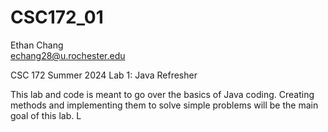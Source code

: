 # CSC172_01

Ethan Chang <br />
echang28@u.rochester.edu

CSC 172 Summer 2024
Lab 1: Java Refresher

This lab and code is meant to go over the basics of Java coding. Creating methods and implementing them to solve simple problems will be the main goal of this lab. L

